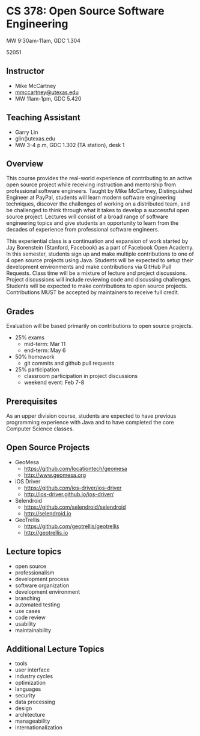 # CS 378: Open Source Software Engineering
MW 9:30am-11am, GDC 1.304

52051

## Instructor
* Mike McCartney
* mmccartney@utexas.edu
* MW 11am-1pm, GDC 5.420

## Teaching Assistant
* Garry Lin
* glin()utexas.edu
* MW 3-4 p.m, GDC 1.302 (TA station), desk 1

## Overview

This course provides the real-world experience of contributing to an
active open source project while receiving instruction and mentorship
from professional software engineers.  Taught by Mike McCartney,
Distinguished Engineer at PayPal, students will learn modern software
engineering techniques, discover the challenges of working on a
distributed team, and be challenged to think through what it takes to
develop a successful open source project.  Lectures will consist of a
broad range of software engineering topics and give students an
opportunity to learn from the decades of experience from professional
software engineers.

This experiential class is a continuation and expansion of work
started by Jay Borenstein (Stanford, Facebook) as a part of Facebook
Open Academy.  In this semester, students sign up and make multiple
contributions to one of 4 open source projects using Java.  Students
will be expected to setup their development environments and make
contributions via GitHub Pull Requests.  Class time will be a mixture
of lecture and project discussions.  Project discussions will include
reviewing code and discussing challenges.  Students will be expected
to make contributions to open source projects.  Contributions MUST be
accepted by maintainers to receive full credit.

## Grades

Evaluation will be based primarily on contributions to open source projects.

* 25% exams
    * mid-term: Mar 11
    * end-term: May 6
* 50% homework
    * git commits and github pull requests
* 25% participation
    * classroom participation in project discussions
    * weekend event: Feb 7-8

## Prerequisites

As an upper division course, students are expected to have previous
programming experience with Java and to have completed the core
Computer Science classes.

## Open Source Projects

* GeoMesa
    * https://github.com/locationtech/geomesa
    * http://www.geomesa.org
* iOS Driver
    * https://github.com/ios-driver/ios-driver
    * http://ios-driver.github.io/ios-driver/
* Selendroid
    * https://github.com/selendroid/selendroid
    * http://selendroid.io
* GeoTrellis
    * https://github.com/geotrellis/geotrellis
    * http://geotrellis.io

## Lecture topics

* open source
* professionalism
* development process
* software organization
* development environment
* branching
* automated testing
* use cases
* code review
* usability
* maintainability

## Additional Lecture Topics

* tools
* user interface
* industry cycles
* optimization
* languages
* security
* data processing
* design
* architecture
* manageability
* internationalization
